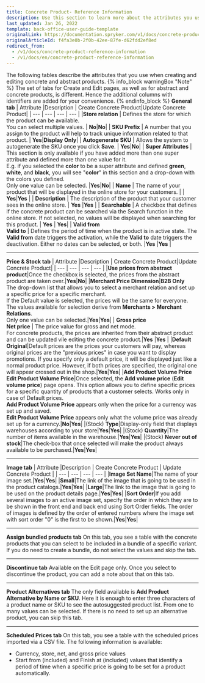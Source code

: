 ```yaml
---
title: Concrete Product- Reference Information
description: Use this section to learn more about the attributes you use when creating or updating product variants in the Back Office.
last_updated: Jan 26, 2022
template: back-office-user-guide-template
originalLink: https://documentation.spryker.com/v1/docs/concrete-product-reference-information
originalArticleId: f4fa3e0b-2f0b-42ee-87fe-d62fdd2ef8ed
redirect_from:
  - /v1/docs/concrete-product-reference-information
  - /v1/docs/en/concrete-product-reference-information
---
```


The following tables describe the attributes that you use when creating and editing concrete and abstract products.
{% info_block warningBox "Note" %}
The set of tabs for Create and Edit pages, as well as for abstract and concrete products, is different. Hence the additional columns with identifiers are added for your convenience.
{% endinfo_block %}
**General tab**
| Attribute |Description | Create Concrete Product|Update Concrete Product|
| --- | --- | --- | --- | 
|**Store relation**  | Defines the store for which the product can be available.<br>You can select multiple values. | **No**|**No**|
| **SKU Prefix** | A number that you assign to the product will help to track unique information related to that product. | **Yes**|**Display Only**|
| **Autogenerate SKU** | Allows the system to autogenerate the SKU once you click **Save**. | **Yes**|**No**|
| **Super Attributes** | This section is only available if you have added more than one super attribute and defined more than one value for it.<br>E.g. if you selected the **color** to be a super attribute and defined **green**, **white**, and **black**, you will see "**color**" in this section and a drop-down with the colors you defined.<br>Only one value can be selected. |**Yes**|**No**|
| **Name** | The name of your product that will be displayed in the online store for your customers. | | **Yes**|**Yes** |
| **Description** | The description of the product that your customer sees in the online store. | **Yes** |**Yes** |
| **Searchable** | A checkbox that defines if the concrete product can be searched via the Search function in the online store. If not selected, no values will be displayed when searching for this product. | **Yes** | **Yes**|
| **Valid from**<br>**Valid to**  | Defines the period of time when the product is in active state. The **Valid from** date triggers the activation, while the **Valid to** date triggers the deactivation. Either no dates can be selected, or both. |**Yes** |**Yes** |

---
**Price & Stock tab**
| Attribute |Description | Create Concrete Product|Update Concrete Product|
| --- | --- | --- | --- |
|**Use prices from abstract product**|Once the checkbox is selected, the prices from the abstract product are taken over.|**Yes**|**No**|
|**Merchant Price Dimension**|**B2B Only**<br>The drop-down list that allows you to select a merchant relation and set up a specific price for a specific merchant.<br>If the Default value is selected, the prices will be the same for everyone.<br>The values available for selection derive from **Merchants > Merchant Relations**.<br>Only one value can be selected.|**Yes**|**Yes**|
| **Gross price**<br>**Net price** | The price value for gross and net mode.<br>For concrete products, the prices are inherited from their abstract product and can be updated vile editing the concrete product.|**Yes**  |**Yes**  | 
|**Default**<br>**Original**|Default prices are the prices your customers will pay, whereas original prices are the "previous prices" in case you want to display promotions. If you specify only a default price, it will be displayed just like a normal product price. However, if both prices are specified, the original one will appear crossed out in the shop.|**Yes**|**Yes**|
|**Add Product Volume Price**<br>**Edit Product Volume Price**|Once selected, the **Add volume price** (**Edit volume price**) page opens. This option allows you to define specific prices for a specific quantity of products that a customer selects. Works only in case of Default prices.<br>**Add Product Volume Price** appears only when the price for a currency was set up and saved.<br>**Edit Product Volume Price** appears only what the volume price was already set up for a currency.|**No**|**Yes**|
|(Stock) **Type**|Display-only field that displays warehouses according to your store|**Yes**|**Yes**|
|(Stock) **Quantity**|The number of items available in the warehouse.|**Yes**|**Yes**|
|(Stock) **Never out of stock**|The check-box that once selected will make the product always available to be purchased.|**Yes**|**Yes**|

---
**Image tab**
| Attribute |Description | Create Concrete Product | Update Concrete Product |
| --- | --- | --- | --- |
|**Image Set Name**|The name of your image set.|**Yes**|**Yes**|
|**Small**|The link of the image that is going to be used in the product catalogs.|**Yes**|**Yes**|
|**Large**|The link to the image that is going to be used on the product details page.|**Yes**|**Yes**|
|**Sort Order**|If you add several images to an active image set, specify the order in which they are to be shown in the front end and back end using Sort Order fields. The order of images is defined by the order of entered numbers where the image set with sort order "0" is the first to be shown.|**Yes**|**Yes**|

---
**Assign bundled products tab**
On this tab, you see a table with the concrete products that you can select to be included in a bundle of a specific variant. If you do need to create a bundle, do not select the values and skip the tab.

---
**Discontinue tab**
Available on the Edit page only.
Once you select to discontinue the product, you can add a note about that on this tab.

---
**Product Alternatives tab**
The only field available is **Add Product Alternative by Name or SKU**. Here it is enough to enter three characters of a product name or SKU to see the autosuggested product list. From one to many values can be selected. If there is no need to set up an alternative product, you can skip this tab. 

---
**Scheduled Prices tab**
On this tab, you see a table with the scheduled prices imported via a CSV file. The following information is available:
* Currency, store, net, and gross price values
* Start from (included) and Finish at (included) values that identify a period of time when a specific price is going to be set for a product automatically.

